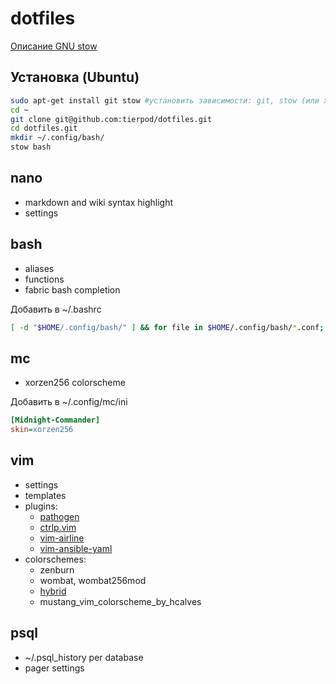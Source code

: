 # dotfiles

[Описание GNU stow](https://github.com/tierpod/dotfiles/wiki/stow)

## Установка (Ubuntu)
```bash
sudo apt-get install git stow #установить зависимости: git, stow (или xstow):
cd ~
git clone git@github.com:tierpod/dotfiles.git
cd dotfiles.git
mkdir ~/.config/bash/
stow bash
```

## nano
* markdown and wiki syntax highlight
* settings

## bash
* aliases
* functions
* fabric bash completion

Добавить в ~/.bashrc
```bash
[ -d "$HOME/.config/bash/" ] && for file in $HOME/.config/bash/*.conf; do . $file; done
```

## mc
* xorzen256 colorscheme

Добавить в ~/.config/mc/ini
```ini
[Midnight-Commander]
skin=xorzen256
```

## vim
* settings
* templates
* plugins: 
  * [pathogen](https://github.com/tpope/vim-pathogen)
  * [ctrlp.vim](http://kien.github.com/ctrlp.vim)
  * [vim-airline](https://github.com/bling/vim-airline)
  * [vim-ansible-yaml](https://github.com/chase/vim-ansible-yaml)
* colorschemes:
  * zenburn
  * wombat, wombat256mod
  * [hybrid](https://github.com/w0ng/vim-hybrid)
  * mustang_vim_colorscheme_by_hcalves


## psql
* ~/.psql_history per database
* pager settings
